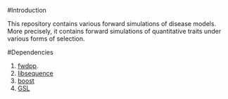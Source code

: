 #Introduction

This repository contains various forward simulations of disease models.  More precisely, it contains forward simulations of quantitative traits under various forms of selection.

#Dependencies

1. [fwdpp](http://github.com/molpopgen/fwdpp).  
2. [libsequence](http://github.com/molpopgen/libsequence)
3. [boost](http://www.boost.org)
4. [GSL](http://www.gnu.org/software/gsl)